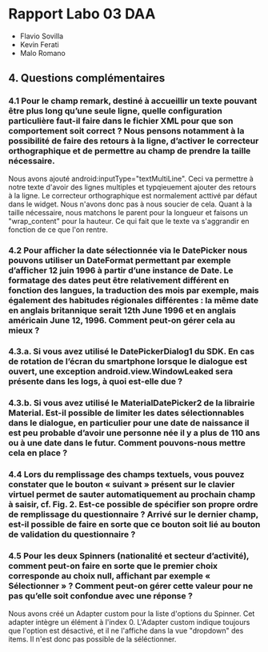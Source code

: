 # Rapport Labo 03 DAA
- Flavio Sovilla
- Kevin Ferati
- Malo Romano

## 4. Questions complémentaires  
  
### 4.1 Pour le champ remark, destiné à accueillir un texte pouvant être plus long qu’une seule ligne, quelle configuration particulière faut-il faire dans le fichier XML pour que son comportement soit correct ? Nous pensons notamment à la possibilité de faire des retours à la ligne, d’activer le correcteur orthographique et de permettre au champ de prendre la taille nécessaire.

Nous avons ajouté android:inputType="textMultiLine". Ceci va permettre à notre texte d'avoir des lignes multiples et typqieuement ajouter des retours à la ligne. Le correcteur orthographique est normalement acttivé par défaut dans le widget. Nous n'avons donc pas à nous soucier de cela. Quant à la taille nécessaire, nous matchons le parent pour la longueur et faisons un "wrap_content" pour la hauteur. Ce qui fait que le texte va s'aggrandir en fonction de ce que l'on rentre.

### 4.2 Pour afficher la date sélectionnée via le DatePicker nous pouvons utiliser un DateFormat permettant par exemple d’afficher 12 juin 1996 à partir d’une instance de Date. Le formatage des dates peut être relativement différent en fonction des langues, la traduction des mois par exemple, mais également des habitudes régionales différentes : la même date en anglais britannique serait 12th June 1996 et en anglais américain June 12, 1996. Comment peut-on gérer cela au mieux ?



### 4.3.a. Si vous avez utilisé le DatePickerDialog1 du SDK. En cas de rotation de l’écran du smartphone lorsque le dialogue est ouvert, une exception android.view.WindowLeaked sera présente dans les logs, à quoi est-elle due ?
### 4.3.b. Si vous avez utilisé le MaterialDatePicker2 de la librairie Material. Est-il possible de limiter les dates sélectionnables dans le dialogue, en particulier pour une date de naissance il est peu probable d’avoir une personne née il y a plus de 110 ans ou à une date dans le futur. Comment pouvons-nous mettre cela en place ?




### 4.4 Lors du remplissage des champs textuels, vous pouvez constater que le bouton « suivant » présent sur le clavier virtuel permet de sauter automatiquement au prochain champ à saisir, cf. Fig. 2. Est-ce possible de spécifier son propre ordre de remplissage du questionnaire ? Arrivé sur le dernier champ, est-il possible de faire en sorte que ce bouton soit lié au bouton de validation du questionnaire ?



### 4.5 Pour les deux Spinners (nationalité et secteur d’activité), comment peut-on faire en sorte que le premier choix corresponde au choix null, affichant par exemple « Sélectionner » ? Comment peut-on gérer cette valeur pour ne pas qu’elle soit confondue avec une réponse ?

Nous avons créé un Adapter custom pour la liste d'options du Spinner. Cet adapter intègre un élément à l'index 0. L'Adapter custom indique toujours que l'option est désactivé, et il ne l'affiche dans la vue "dropdown" des items. Il n'est donc pas possible de la séléctionner.


